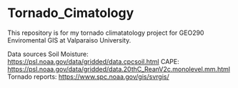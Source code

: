 # Tornado_Cimatology
This repository is for my tornado climatatology project for GEO290 Enviromental GIS at Valparaiso University.

Data sources
Soil Moisture: https://psl.noaa.gov/data/gridded/data.cpcsoil.html
CAPE: https://psl.noaa.gov/data/gridded/data.20thC_ReanV2c.monolevel.mm.html
Tornado reports: https://www.spc.noaa.gov/gis/svrgis/
